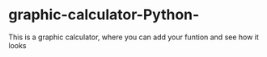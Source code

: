 # graphic-calculator-Python-
This is a graphic calculator, where you can add your funtion and see how it looks
